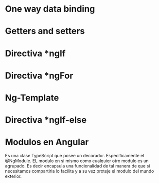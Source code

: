 # One way data binding

# Getters and setters

# Directiva *ngIf

# Directiva *ngFor

# Ng-Template

# Directiva *ngIf-else

# Modulos en Angular

Es una clase TypeScript que posee un decorador. Especificamente el @NgModule. EL modulo en si mismo como cualquier otro modulo es un agrupado. Es decir encapsula una funcionalidad de tal manera de que si necesitamos compartirla lo facilita y a su vez proteje el modulo del mundo exterior.